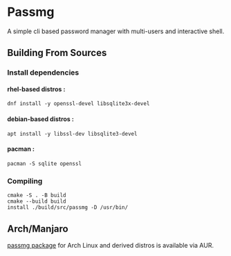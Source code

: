 # Passmg

A simple cli based password manager with multi-users and interactive shell.

## Building From Sources

### Install dependencies

#### rhel-based distros :

```shell
dnf install -y openssl-devel libsqlite3x-devel 
```

#### debian-based distros :

```shell
apt install -y libssl-dev libsqlite3-devel
```

#### pacman :

```shell
pacman -S sqlite openssl
```

### Compiling

```shell
cmake -S . -B build 
cmake --build build
install ./build/src/passmg -D /usr/bin/
```

## Arch/Manjaro 

[passmg package](https://aur.archlinux.org/packages/passmg) for Arch Linux and derived distros is available via AUR.

